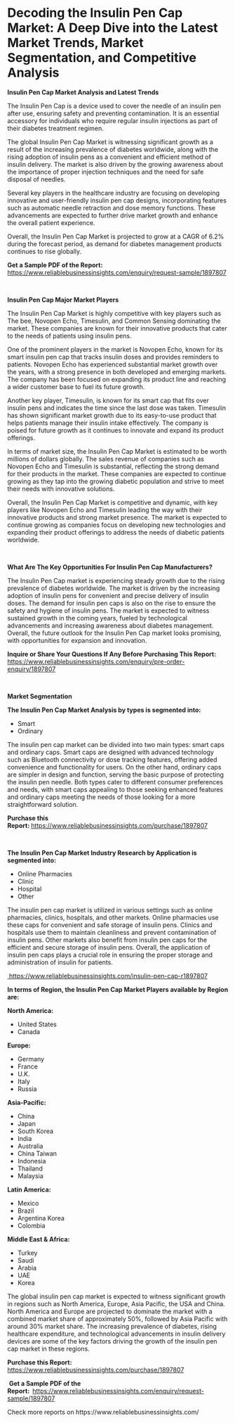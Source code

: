 <p><h1>Decoding the Insulin Pen Cap Market: A Deep Dive into the Latest Market Trends, Market Segmentation, and Competitive Analysis</h1></p><p><strong>Insulin Pen Cap Market Analysis and Latest Trends</strong></p>
<p><p>The Insulin Pen Cap is a device used to cover the needle of an insulin pen after use, ensuring safety and preventing contamination. It is an essential accessory for individuals who require regular insulin injections as part of their diabetes treatment regimen.</p><p>The global Insulin Pen Cap Market is witnessing significant growth as a result of the increasing prevalence of diabetes worldwide, along with the rising adoption of insulin pens as a convenient and efficient method of insulin delivery. The market is also driven by the growing awareness about the importance of proper injection techniques and the need for safe disposal of needles.</p><p>Several key players in the healthcare industry are focusing on developing innovative and user-friendly insulin pen cap designs, incorporating features such as automatic needle retraction and dose memory functions. These advancements are expected to further drive market growth and enhance the overall patient experience.</p><p>Overall, the Insulin Pen Cap Market is projected to grow at a CAGR of 6.2% during the forecast period, as demand for diabetes management products continues to rise globally.</p></p>
<p><strong>Get a Sample PDF of the Report:&nbsp;</strong> <a href="https://www.reliablebusinessinsights.com/enquiry/request-sample/1897807">https://www.reliablebusinessinsights.com/enquiry/request-sample/1897807</a></p>
<p>&nbsp;</p>
<p><strong>Insulin Pen Cap Major Market Players</strong></p>
<p><p>The Insulin Pen Cap Market is highly competitive with key players such as The bee, Novopen Echo, Timesulin, and Common Sensing dominating the market. These companies are known for their innovative products that cater to the needs of patients using insulin pens. </p><p>One of the prominent players in the market is Novopen Echo, known for its smart insulin pen cap that tracks insulin doses and provides reminders to patients. Novopen Echo has experienced substantial market growth over the years, with a strong presence in both developed and emerging markets. The company has been focused on expanding its product line and reaching a wider customer base to fuel its future growth.</p><p>Another key player, Timesulin, is known for its smart cap that fits over insulin pens and indicates the time since the last dose was taken. Timesulin has shown significant market growth due to its easy-to-use product that helps patients manage their insulin intake effectively. The company is poised for future growth as it continues to innovate and expand its product offerings.</p><p>In terms of market size, the Insulin Pen Cap Market is estimated to be worth millions of dollars globally. The sales revenue of companies such as Novopen Echo and Timesulin is substantial, reflecting the strong demand for their products in the market. These companies are expected to continue growing as they tap into the growing diabetic population and strive to meet their needs with innovative solutions.</p><p>Overall, the Insulin Pen Cap Market is competitive and dynamic, with key players like Novopen Echo and Timesulin leading the way with their innovative products and strong market presence. The market is expected to continue growing as companies focus on developing new technologies and expanding their product offerings to address the needs of diabetic patients worldwide.</p></p>
<p>&nbsp;</p>
<p><strong>What Are The Key Opportunities For Insulin Pen Cap Manufacturers?</strong></p>
<p><p>The Insulin Pen Cap market is experiencing steady growth due to the rising prevalence of diabetes worldwide. The market is driven by the increasing adoption of insulin pens for convenient and precise delivery of insulin doses. The demand for insulin pen caps is also on the rise to ensure the safety and hygiene of insulin pens. The market is expected to witness sustained growth in the coming years, fueled by technological advancements and increasing awareness about diabetes management. Overall, the future outlook for the Insulin Pen Cap market looks promising, with opportunities for expansion and innovation.</p></p>
<p><strong>Inquire or Share Your Questions If Any Before Purchasing This Report:</strong> <a href="https://www.reliablebusinessinsights.com/enquiry/pre-order-enquiry/1897807">https://www.reliablebusinessinsights.com/enquiry/pre-order-enquiry/1897807</a></p>
<p>&nbsp;</p>
<p><strong>Market Segmentation</strong></p>
<p><strong>The Insulin Pen Cap Market Analysis by types is segmented into:</strong></p>
<p><ul><li>Smart</li><li>Ordinary</li></ul></p>
<p><p>The insulin pen cap market can be divided into two main types: smart caps and ordinary caps. Smart caps are designed with advanced technology such as Bluetooth connectivity or dose tracking features, offering added convenience and functionality for users. On the other hand, ordinary caps are simpler in design and function, serving the basic purpose of protecting the insulin pen needle. Both types cater to different consumer preferences and needs, with smart caps appealing to those seeking enhanced features and ordinary caps meeting the needs of those looking for a more straightforward solution.</p></p>
<p><strong>Purchase this Report:&nbsp;</strong><a href="https://www.reliablebusinessinsights.com/purchase/1897807">https://www.reliablebusinessinsights.com/purchase/1897807</a></p>
<p>&nbsp;</p>
<p><strong>The Insulin Pen Cap Market Industry Research by Application is segmented into:</strong></p>
<p><ul><li>Online Pharmacies</li><li>Clinic</li><li>Hospital</li><li>Other</li></ul></p>
<p><p>The insulin pen cap market is utilized in various settings such as online pharmacies, clinics, hospitals, and other markets. Online pharmacies use these caps for convenient and safe storage of insulin pens. Clinics and hospitals use them to maintain cleanliness and prevent contamination of insulin pens. Other markets also benefit from insulin pen caps for the efficient and secure storage of insulin pens. Overall, the application of insulin pen caps plays a crucial role in ensuring the proper storage and administration of insulin for patients.</p></p>
<p><a href="https://www.reliablebusinessinsights.com/insulin-pen-cap-r1897807">&nbsp;https://www.reliablebusinessinsights.com/insulin-pen-cap-r1897807</a></p>
<p><strong>In terms of Region, the Insulin Pen Cap Market Players available by Region are:</strong></p>
<p>
    <p> <strong> North America: </strong>
        <ul>
            <li>United States</li>
            <li>Canada</li>
        </ul>
        </p> 
    <p> <strong> Europe: </strong>
        <ul>
            <li>Germany</li>
            <li>France</li>
            <li>U.K.</li>
            <li>Italy</li>
            <li>Russia</li>
        </ul>
        </p> 
    <p> <strong> Asia-Pacific: </strong>
        <ul>
            <li>China</li>
            <li>Japan</li>
            <li>South Korea</li>
            <li>India</li>
            <li>Australia</li>
            <li>China Taiwan</li>
            <li>Indonesia</li>
            <li>Thailand</li>
            <li>Malaysia</li>
        </ul>
        </p> 
    <p> <strong> Latin America: </strong>
        <ul>
            <li>Mexico</li>
            <li>Brazil</li>
            <li>Argentina Korea</li>
            <li>Colombia</li>
        </ul>
        </p> 
    <p> <strong> Middle East & Africa: </strong>
        <ul>
            <li>Turkey</li>
            <li>Saudi</li>
            <li>Arabia</li>
            <li>UAE</li>
            <li>Korea</li>
        </ul>
    </p>
    </p>
<p><p>The global insulin pen cap market is expected to witness significant growth in regions such as North America, Europe, Asia Pacific, the USA and China. North America and Europe are projected to dominate the market with a combined market share of approximately 50%, followed by Asia Pacific with around 30% market share. The increasing prevalence of diabetes, rising healthcare expenditure, and technological advancements in insulin delivery devices are some of the key factors driving the growth of the insulin pen cap market in these regions.</p></p>
<p><strong>Purchase this Report: </strong><a href="https://www.reliablebusinessinsights.com/purchase/1897807">https://www.reliablebusinessinsights.com/purchase/1897807</a></p>
<p>&nbsp;<strong>Get a Sample PDF of the Report:&nbsp;&nbsp;</strong><a href="https://www.reliablebusinessinsights.com/enquiry/request-sample/1897807">https://www.reliablebusinessinsights.com/enquiry/request-sample/1897807</a></p>
<p><strong></strong></p>
<p>Check more reports on https://www.reliablebusinessinsights.com/</p>